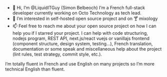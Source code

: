 - 👋 Hi, I’m @LiquidITGuy (Simon Belbeoch)
I’m a French full-stack developer currently working on Octo Technology as tech lead.
- 👀 I’m interested in self-hosted open source project and on 🍸 mixology
- 📫 Feel free to reach me about your open source project on how I can help you if I starred your project.
I can help with code structuring, nodejs program, REST API, next.js/react vuejs or vanillajs frontend (component structure, design system, testing…), French translation, documentation or some speak and miscellaneous help about the project (lint rules, test strategy, commit style, etc.).

I’m totally fluent in French and use English on many projects so I’m more technical English than fluent.
